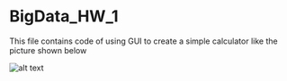 # BigData_HW_1

This file contains code of using GUI to create a simple calculator like the picture shown below

![alt text](https://github.com/YugiM/BigData_HW_1/main/ss.png?raw=true)
